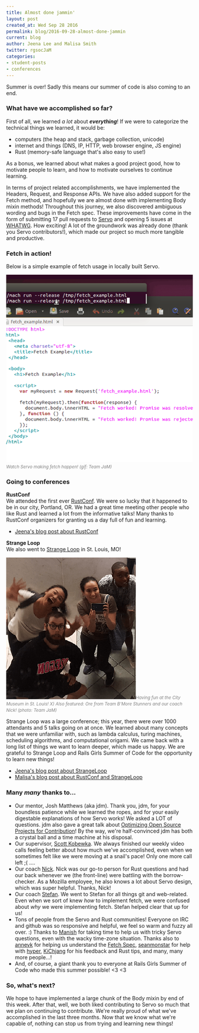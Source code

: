 ```yaml
---
title: Almost done jammin'
layout: post
created_at: Wed Sep 28 2016
permalink: blog/2016-09-28-almost-done-jammin
current: blog
author: Jeena Lee and Malisa Smith
twitter: rgsocJaM
categories:
- student-posts
- conferences
---
```


Summer is over! Sadly this means our summer of code is also coming to an end.

### What have we accomplished so far?
First of all, we learned *a lot* about ***everything***! If we were to categorize the technical things we learned, it would be:

- computers (the heap and stack, garbage collection, unicode)
- internet and things (DNS, IP, HTTP, web browser engine, JS engine)
- Rust (memory-safe language that's also easy to use!)

As a bonus, we learned about what makes a good project good, how to motivate people to learn, and how to motivate ourselves to continue learning.

In terms of project related accomplishments, we have implemented the Headers, Request, and Response APIs. We have also added support for the Fetch method, and hopefully we are almost done with implementing Body mixin methods! Throughout this journey, we also discovered ambiguous wording and bugs in the Fetch spec. These improvements have come in the form of submitting 17 pull requests to [Servo](https://github.com/servo/servo) and opening 5 issues at [WHATWG](https://github.com/whatwg/fetch). How exciting! A lot of the groundwork was already done (thank you Servo contributors!), which made our project so much more tangible and productive.

### Fetch in action!

Below is a simple example of fetch usage in locally built Servo.

![Go fetch!](/img/blog/2016/team-jam-fetch-example.gif)<font color="grey"><small><i>Watch Servo making fetch happen! (gif: Team JaM)</i></small></font>

### Going to conferences
**RustConf**
<br>
We attended the first ever [RustConf](http://rustconf.com/). We were so lucky that it happened to be in our city, Portland, OR. We had a great time meeting other people who like Rust and learned a lot from the informative talks! Many thanks to RustConf organizers for granting us a day full of fun and learning.

- [Jeena's blog post about RustConf](http://jeenalee.com/2016/09/23/rust-conf.html)

**Strange Loop**
<br>
We also went to [Strange Loop](http://thestrangeloop.com/) in St. Louis, MO!

![Strange Loop 2016](/img/blog/2016/team-jam-strange-loop-silly.png)<font color="grey"><small><i>Having fun at the City Museum in St. Louis! X) Also featured: Ore from Team B'More Stunners and our coach Nick! (photo: Team JaM)</i></small></font>

Strange Loop was a large conference; this year, there were over 1000 attendants and 5 talks going on at once. We learned about many concepts that we were unfamiliar with, such as lambda calculus, turing machines, scheduling algorithms, and computational origami. We came back with a long list of things we want to learn deeper, which made us happy. We are grateful to Strange Loop and Rails Girls Summer of Code for the opportunity to learn new things!

- [Jeena's blog post about StrangeLoop](http://jeenalee.com/2016/09/27/strange-loop.html)
- [Malisa's blog post about RustConf and StrangeLoop](http://hellomalisa.me/2016-09-20/rustconf-and-strange-loop.html)

### Many *many* thanks to...

- Our mentor, Josh Matthews (aka jdm). Thank you, jdm, for your boundless patience while we learned the ropes, and for your easily digestable explanations of how Servo works! We asked a LOT of questions. jdm also gave a great talk about [Optimizing Open Source Projects for Contribution](http://www.joshmatthews.net/oscon16/)! By the way, we're half-convinced jdm has both a crystal ball and a time machine at his disposal.
- Our supervisor, [Scott Kobewka](http://scottontheinter.net/). We always finished our weekly video calls feeling better about how much we've accomplished, even when we sometimes felt like we were moving at a snail's pace! Only one more call left ;( ....
- Our coach [Nick](https://twitter.com/fitzgen). Nick was our go-to person for Rust questions and had our back whenever we (the front-line) were battling with the borrow-checker. As a Mozilla employee, he also knows a lot about Servo design, which was super helpful. Thanks, Nick!
- Our coach [Stefan](https://twitter.com/datahipster). We went to Stefan for all things git and web-related. Even when we sort of knew *how* to implement fetch, we were confused about *why* we were implementing fetch. Stefan helped clear that up for us!
- Tons of people from the Servo and Rust communities! Everyone on IRC and github was so responsive and helpful, we feel so warm and fuzzy all over. :) Thanks to [Manish](http://manishearth.github.io/) for taking time to help us with tricky Servo questions, even with the wacky time-zone situation. Thanks also to [annevk](https://annevankesteren.nl/) for helping us understand the [Fetch Spec](https://fetch.spec.whatwg.org/), [seanmonstar](https://github.com/seanmonstar) for help with [hyper](http://hyper.rs/), [KiChjang](https://github.com/KiChjang) for his feedback and Rust tips, and many, many more people...!
- And, of course, a giant thank you to everyone at Rails Girls Summer of Code who made this summer possible! <3 <3

### So, what's next?
We hope to have implemented a large chunk of the Body mixin by end of this week. After that, well, we both liked contributing to Servo so much that we plan on continuing to contribute. We're really proud of what we've accomplished in the last three months. Now that we know what we're capable of, nothing can stop us from trying and learning new things!
